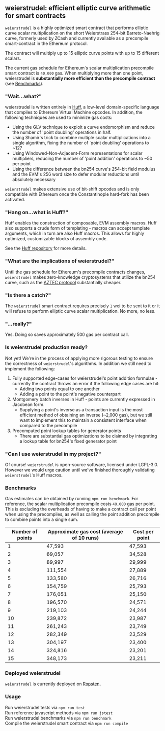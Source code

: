 ## **weierstrudel**: efficient elliptic curve arithmetic for smart contracts

`weierstrudel` is a highly optimized smart contract that performs elliptic curve scalar multiplication on the short Weierstrass 254-bit Barreto-Naehrig curve, formerly used by ZCash and currently available as a precompile smart-contract in the Ethereum protocol.

The contract will multiply up to 15 elliptic curve points with up to 15 different scalars.

The current gas schedule for Ethereum's scalar multiplication precompile smart contract is `40,000` gas. When multiplying more than one point, weierstrudel is **substantially more efficient than the precompile contract** (see [Benchmarks](#benchmarks)).

### **"Wait...what?"**

weierstrudel is written entirely in [Huff](https://github.com/AztecProtocol/huff), a low-level domain-specific language that compiles to Ethereum Virtual Machine opcodes. In addition, the following techniques are used to minimize gas costs:

-   Using the GLV technique to exploit a curve endomorphism and reduce the number of 'point doubling' operations in half.
-   Using Shamir's trick to combine multiple scalar multiplications into a single algorithm, fixing the number of 'point doubling' operations to ~127
-   Using Windowed-Non-Adjacent-Form representations for scalar multipliers, reducing the number of 'point addition' operations to ~50 per point
-   Using the difference between the bn254 curve's 254-bit field modulus and the EVM's 256 word size to defer modular reductions until absolutely necessary

`weierstrudel` makes extensive use of bit-shift opcodes and is only compatible with Ethereum once the Constantinople hard-fork has been activated.

### **"Hang on...what is Huff?"**

Huff enables the construction of composable, EVM assembly macros. Huff also supports a crude form of templating - macros can accept template arguments, which in turn are also Huff macros. This allows for highly optimized, customizable blocks of assembly code.

See the [Huff repository](https://github.com/AztecProtocol/huff) for more details.

### **"What are the implications of weierstrudel?"**

Until the gas schedule for Ethereum's precompile contracts changes, `weierstrudel` makes zero-knowledge cryptosystems that utilize the bn254 curve, such as the [AZTEC protocol](https://github.com/AztecProtocol/AZTEC/) substantially cheaper.

### **"Is there a catch?"**

The `weierstrudel` smart contract requires precisely `1` wei to be sent to it or it will refuse to perform elliptic curve scalar multiplication. No more, no less.

### **"...really?"**

Yes. Doing so saves approximately 500 gas per contract call.

### **Is weierstrudel production ready?**

Not yet! We're in the process of applying more rigorous testing to ensure the correctness of `weierstrudel`'s algorithms. In addition we still need to implement the following:

1. Fully supported edge-cases for weierstrudel's point addition formulae - currently the contract throws an error if the following edge cases are hit:
    - Adding two points equal to one another
    - Adding a point to the point's negative counterpart
2. Montgomery batch inverses in Huff - points are currently expressed in Jacobean form.
    - Supplying a point's inverse as a transaction input is the most efficient method of obtaining an inverse (~2,000 gas), but we still want to implement this to maintain a consistent interface when compared to the precompile
3. Precomputed point lookup tables for generator points
    - There are substantial gas optimizations to be claimed by integrating a lookup table for bn254's fixed generator point

### **"Can I use weierstrudel in my project?"**

Of course! `weierstrudel` is open-source software, licensed under LGPL-3.0. However we would urge caution until we've finished thoroughly validating `weierstrudel`'s Huff macros.

### **Benchmarks**

Gas estimates can be obtained by running `npm run benchmark`. For reference, the scalar multiplication precompile costs `40,000` gas per point. This is excluding the overheads of having to make a contract call per point when using the precompiles, as well as calling the point addition precompile to combine points into a single sum.

| Number of points | Approximate gas cost (average of 10 runs) | Cost per point |
| ---------------- | ----------------------------------------- | -------------- |
| 1                | 47,593                                    | 47,593         |
| 2                | 69,057                                    | 34,528         |
| 3                | 89,997                                    | 29,999         |
| 4                | 111,554                                   | 27,889         |
| 5                | 133,580                                   | 26,716         |
| 6                | 154,759                                   | 25,793         |
| 7                | 176,051                                   | 25,150         |
| 8                | 196,570                                   | 24,571         |
| 9                | 219,103                                   | 24,244         |
| 10               | 239,872                                   | 23,987         |
| 11               | 261,243                                   | 23,749         |
| 12               | 282,349                                   | 23,529         |
| 13               | 304,197                                   | 23,400         |
| 14               | 324,816                                   | 23,201         |
| 15               | 348,173                                   | 23,211         |

### **Deployed weierstrudel**

`weierstrudel` is currently deployed on [Ropsten](https://ropsten.etherscan.io/address/0xd68131a43ca870ce0a27f5ace6c696dd6c442683#code).

### **Usage**

Run weierstrudel tests via `npm run test`  
Run reference javascript methods via `npm run jstest`  
Run weierstrudel benchmarks via `npm run benchmark`  
Compile the weierstrudel smart contract via `npm run compile`
